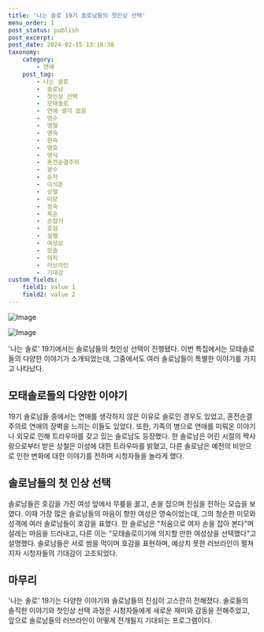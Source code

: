 ```yaml
---
title: '나는 솔로 19기 솔로남들의 첫인상 선택'
menu_order: 1
post_status: publish
post_excerpt: 
post_date: 2024-02-15 13:16:38
taxonomy:
    category:
        - 연예
    post_tag:
        - 나는 솔로
        -  솔로남
        -  첫인상 선택
        -  모태솔로
        -  연애 생각 없음
        -  영수
        -  영철
        -  영숙
        -  현숙
        -  영호
        -  영식
        -  혼전순결주의
        -  광수
        -  순자
        -  이석훈
        -  상철
        -  미모
        -  정숙
        -  옥순
        -  손잡기
        -  호감
        -  설렘
        -  여성상
        -  모솔
        -  의지
        -  러브라인
        -  기대감
custom_fields:
    field1: value 1
    field2: value 2
---
```


![Image](https://ssl.pstatic.net/mimgnews/image/108/2024/02/15/0003214835_001_20240215061601249.jpg?type=w540)

![Image](https://mimgnews.pstatic.net/image/108/2024/02/15/0003214835_002_20240215061601399.jpg?type=w540)

'나는 솔로' 19기에서는 솔로남들의 첫인상 선택이 진행됐다. 이번 특집에서는 모태솔로들의 다양한 이야기가 소개되었는데, 그중에서도 여러 솔로남들이 특별한 이야기를 가지고 나타났다. 
## 모태솔로들의 다양한 이야기
19기 솔로남들 중에서는 연애를 생각하지 않은 이유로 솔로인 경우도 있었고, 혼전순결주의로 연애의 장벽을 느끼는 이들도 있었다. 또한, 가족의 병으로 연애를 미뤄온 이야기나 외모로 인해 트라우마를 갖고 있는 솔로남도 등장했다.
한 솔로남은 어린 시절의 짝사랑으로부터 받은 상철은 이성에 대한 트라우마를 밝혔고, 다른 솔로남은 예전의 비만으로 인한 변화에 대한 이야기를 전하며 시청자들을 놀라게 했다. 
## 솔로남들의 첫 인상 선택
솔로남들은 호감을 가진 여성 앞에서 무릎을 꿇고, 손을 잡으며 진심을 전하는 모습을 보였다. 이때 가장 많은 솔로남들의 마음이 향한 여성은 영숙이었는데, 그의 청순한 미모와 성격에 여러 솔로남들이 호감을 표했다.
한 솔로남은 "처음으로 여자 손을 잡아 본다"며 설레는 마음을 드러내고, 다른 이는 "모태솔로이기에 의지할 만한 여성상을 선택했다"고 설명했다. 솔로남들은 서로 쌈을 먹이며 호감을 표현하며, 예상치 못한 러브라인이 펼쳐지자 시청자들의 기대감이 고조되었다.
## 마무리
'나는 솔로' 19기는 다양한 이야기와 솔로남들의 진심이 고스란히 전해졌다. 솔로들의 솔직한 이야기와 첫인상 선택 과정은 시청자들에게 새로운 재미와 감동을 전해주었고, 앞으로 솔로남들의 러브라인이 어떻게 전개될지 기대되는 프로그램이다.

